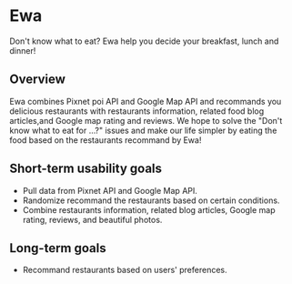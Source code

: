# Ewa

Don't know what to eat? Ewa help you decide your breakfast, lunch and dinner!

## Overview

Ewa combines Pixnet poi API and Google Map API and recommands you delicious restaurants with restaurants information, related food blog articles,and Google map rating and reviews. We hope to solve the "Don't know what to eat for ...?" issues and make our life simpler by eating the food based on the restaurants recommand by Ewa!

## Short-term usability goals

- Pull data from Pixnet API and Google Map API.
- Randomize recommand the restaurants based on certain conditions.
- Combine restaurants information, related blog articles, Google map rating, reviews, and beautiful photos.

## Long-term goals

- Recommand restaurants based on users' preferences.
